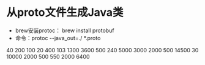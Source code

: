 # 从proto文件生成Java类
- brew安装protoc： brew install protobuf
- 命令：protoc  --java_out=./  *.proto


40
200
100
20
400
103
1300
3600
500
240
5000
3000
2000
500
14500
30
10000
2000
500
550
2000
6400